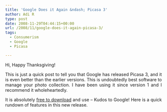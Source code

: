 ```yaml
---
title: 'Google Does it Again &ndash; Picasa 3'
author: Adi R
type: post
date: 2008-11-29T04:44:15+00:00
url: /2008/11/google-does-it-again-picasa-3/
tags:
  - Consumerism
  - Google
  - Picasa

---
```

Hi, Happy Thanksgiving!

<p align="justify">
  This is just a quick post to tell you that Google has released Picasa 3, and it is even better than the earlier versions. This is undoubtedly best software to manage your photo collection. I have been using it since version 1 and I recommend it wholeheartedly.
</p>

<p align="justify">
  It is absolutely <a href="http://picasa.google.com/" target="_blank">free to download</a> and use – Kudos to Google! Here is a quick rundown of features in this new release.
</p>

<center>
</center>